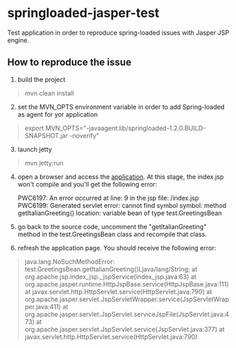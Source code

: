 springloaded-jasper-test
========================

Test application in order to reproduce spring-loaded issues with Jasper JSP engine.

How to reproduce the issue
--------------------------

1) build the project

> mvn clean install

2) set the MVN_OPTS environment variable in order to add Spring-loaded as agent for yor application

> export MVN_OPTS="-javaagent:lib/springloaded-1.2.0.BUILD-SNAPSHOT.jar -noverify"

3) launch jetty

> mvn jetty:run

4) open a browser and access the [application](http://localhost:8080/springloaded-jasper-test/).
At this stage, the index.jsp won't compile and you'll get the following error:

   PWC6197: An error occurred at line: 9 in the jsp file: /index.jsp
   PWC6199: Generated servlet error:
   cannot find symbol
       symbol:   method getItalianGreeting()
       location: variable bean of type test.GreetingsBean

5) go back to the source code, uncomment the "getItalianGreeting" method in the test.GreetingsBean class and recompile that class.

6) refresh the application page. You should receive the following error:

>   java.lang.NoSuchMethodError: test.GreetingsBean.getItalianGreeting()Ljava/lang/String;
>     at org.apache.jsp.index_jsp._jspService(index_jsp.java:63)
>     at org.apache.jasper.runtime.HttpJspBase.service(HttpJspBase.java:111)
>     at javax.servlet.http.HttpServlet.service(HttpServlet.java:790)
>     at org.apache.jasper.servlet.JspServletWrapper.service(JspServletWrapper.java:411)
>     at org.apache.jasper.servlet.JspServlet.serviceJspFile(JspServlet.java:473)
>     at org.apache.jasper.servlet.JspServlet.service(JspServlet.java:377)
>     at javax.servlet.http.HttpServlet.service(HttpServlet.java:790)

